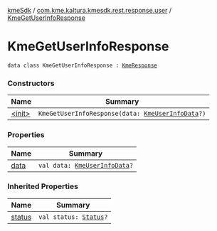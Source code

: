 [kmeSdk](../../index.md) / [com.kme.kaltura.kmesdk.rest.response.user](../index.md) / [KmeGetUserInfoResponse](./index.md)

# KmeGetUserInfoResponse

`data class KmeGetUserInfoResponse : `[`KmeResponse`](../../com.kme.kaltura.kmesdk.rest.response/-kme-response/index.md)

### Constructors

| Name | Summary |
|---|---|
| [&lt;init&gt;](-init-.md) | `KmeGetUserInfoResponse(data: `[`KmeUserInfoData`](../-kme-user-info-data/index.md)`?)` |

### Properties

| Name | Summary |
|---|---|
| [data](data.md) | `val data: `[`KmeUserInfoData`](../-kme-user-info-data/index.md)`?` |

### Inherited Properties

| Name | Summary |
|---|---|
| [status](../../com.kme.kaltura.kmesdk.rest.response/-kme-response/status.md) | `val status: `[`Status`](../../com.kme.kaltura.kmesdk.rest.response/-kme-response/-status/index.md)`?` |

